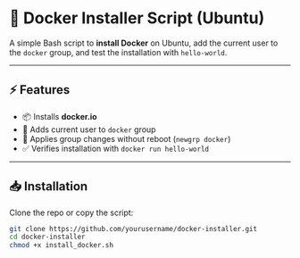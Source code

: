 # 🐳 Docker Installer Script (Ubuntu)

A simple Bash script to **install Docker** on Ubuntu, add the current user to the `docker` group, and test the installation with `hello-world`.

---

## ⚡ Features
- 📦 Installs **docker.io**  
- 👤 Adds current user to `docker` group  
- 🔄 Applies group changes without reboot (`newgrp docker`)  
- ✅ Verifies installation with `docker run hello-world`

---

## 📥 Installation

Clone the repo or copy the script:

```bash
git clone https://github.com/yourusername/docker-installer.git
cd docker-installer
chmod +x install_docker.sh
